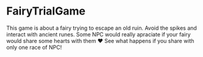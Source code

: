 # FairyTrialGame
 This game is about a fairy trying to escape an old ruin. 
 Avoid the spikes and interact with ancient runes.
 Some NPC would really apraciate if your fairy would share some hearts with them ♥
 See what happens if you share with only one race of NPC!
